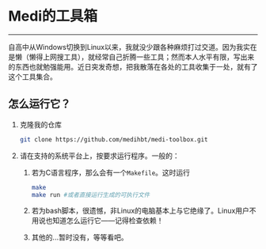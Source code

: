# Medi的工具箱

---

自高中从Windows切换到Linux以来，我就没少跟各种麻烦打过交道。因为我实在是懒（懒得上网搜工具），就经常自己折腾一些工具；然而本人水平有限，写出来的东西也就勉强能用。近日突发奇想，把我散落在各处的工具收集于一处，就有了这个工具集合。

## 怎么运行它？

1. 克隆我的仓库
   
   ```bash
   git clone https://github.com/medihbt/medi-toolbox.git
   ```

2. 请在支持的系统平台上，按要求运行程序。一般的：
   
   1. 若为C语言程序，那么会有一个`Makefile`。这时运行
      
      ```bash
      make
      make run #或者直接运行生成的可执行文件
      ```
   
   2. 若为bash脚本，很遗憾，非Linux的电脑基本上与它绝缘了。Linux用户不用说也知道怎么运行它——记得检查依赖！
   
   3. 其他的...暂时没有，等等看吧。
